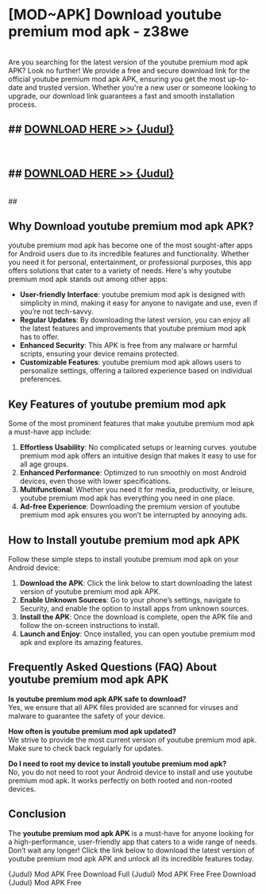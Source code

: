 # [MOD~APK] Download youtube premium mod apk - z38we <br>
<br>
Are you searching for the latest version of the youtube premium mod apk APK? Look no further! We provide a free and secure download link for the official youtube premium mod apk APK, ensuring you get the most up-to-date and trusted version. Whether you're a new user or someone looking to upgrade, our download link guarantees a fast and smooth installation process.


## ##  [DOWNLOAD HERE >> {Judul}](https://geoflix.me/watch.php?title=youtube_premium_mod_apk&ref=git)
  <br>

##  ## [DOWNLOAD HERE >> {Judul}](https://geoflix.me/watch.php?title=youtube_premium_mod_apk&ref=git)
  <br>
  ##



## Why Download youtube premium mod apk APK?

youtube premium mod apk has become one of the most sought-after apps for Android users due to its incredible features and functionality. Whether you need it for personal, entertainment, or professional purposes, this app offers solutions that cater to a variety of needs. Here's why youtube premium mod apk stands out among other apps:

- **User-friendly Interface**: youtube premium mod apk is designed with simplicity in mind, making it easy for anyone to navigate and use, even if you’re not tech-savvy.
- **Regular Updates**: By downloading the latest version, you can enjoy all the latest features and improvements that youtube premium mod apk has to offer.
- **Enhanced Security**: This APK is free from any malware or harmful scripts, ensuring your device remains protected.
- **Customizable Features**: youtube premium mod apk allows users to personalize settings, offering a tailored experience based on individual preferences.

## Key Features of youtube premium mod apk

Some of the most prominent features that make youtube premium mod apk a must-have app include:

1. **Effortless Usability**: No complicated setups or learning curves. youtube premium mod apk offers an intuitive design that makes it easy to use for all age groups.
2. **Enhanced Performance**: Optimized to run smoothly on most Android devices, even those with lower specifications.
3. **Multifunctional**: Whether you need it for media, productivity, or leisure, youtube premium mod apk has everything you need in one place.
4. **Ad-free Experience**: Downloading the premium version of youtube premium mod apk ensures you won’t be interrupted by annoying ads.

## How to Install youtube premium mod apk APK

Follow these simple steps to install youtube premium mod apk on your Android device:

1. **Download the APK**: Click the link below to start downloading the latest version of youtube premium mod apk APK.
2. **Enable Unknown Sources**: Go to your phone’s settings, navigate to Security, and enable the option to install apps from unknown sources.
3. **Install the APK**: Once the download is complete, open the APK file and follow the on-screen instructions to install.
4. **Launch and Enjoy**: Once installed, you can open youtube premium mod apk and explore its amazing features.

## Frequently Asked Questions (FAQ) About youtube premium mod apk APK

**Is youtube premium mod apk APK safe to download?**  
Yes, we ensure that all APK files provided are scanned for viruses and malware to guarantee the safety of your device.

**How often is youtube premium mod apk updated?**  
We strive to provide the most current version of youtube premium mod apk. Make sure to check back regularly for updates.

**Do I need to root my device to install youtube premium mod apk?**  
No, you do not need to root your Android device to install and use youtube premium mod apk. It works perfectly on both rooted and non-rooted devices.

## Conclusion

The **youtube premium mod apk APK** is a must-have for anyone looking for a high-performance, user-friendly app that caters to a wide range of needs. Don’t wait any longer! Click the link below to download the latest version of youtube premium mod apk APK and unlock all its incredible features today.

{Judul} Mod APK Free
Download Full {Judul} Mod APK Free
Free Download {Judul} Mod APK Free

